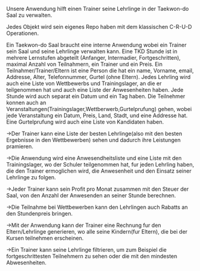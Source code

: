 Unsere Anwendung hilft einen Trainer seine Lehrlinge in der Taekwon-do Saal zu verwalten.  

Jedes Objekt wird sein eigenes Repo haben mit dem klassischen C-R-U-D Operationen.

Ein Taekwon-do Saal braucht eine interne Anwendung wobei ein Trainer sein Saal und seine Lehrlinge verwalten kann. Eine TKD Stunde ist in mehrere Lernstufen abgeteilt 
(Anfanger, Intermadier, Fortgeschritten), maximal Anzahl von Teilnahmern, ein Trainer und ein Preis. Ein Teilnahmer/Trainer/Eltern ist eine Person die hat ein name, Vorname, email,
Addresse, Alter, Telefonnummer, Gurtel (ohne Eltern). Jedes Lehrling wird auch eine Liste von Wettbewerbs und Trainingslager, an die er teilgenommen hat und auch eine Liste der Anwesenheiten haben. Jede Stunde wird auch separat ein Datum und ein Tag haben.
Die Teilnehmer konnen auch an Veranstaltungen(Trainingslager,Wettberwerb,Gurtelprufung) gehen, wobei jede Veranstaltung ein Datum, Preis, Land, Stadt, und eine Addresse hat. Eine Gurtelprufung wird auch eine Liste von Kandidaten haben.

->Der Trainer kann eine Liste der besten Lehrlinge(also mit den besten Ergebnisse in den Wettbewerben) sehen und dadurch ihre Leistungen pramieren.

->Die Anwendung wird eine Anwesendheitsliste und eine Liste mit den Trainingslager, wo der Schuler teilgenommen hat, fur jeden Lehrling haben, die den Trainer ermoglichen wird, die Anwesenheit und den Einsatz seiner Lehrlinge zu folgen.

->Jeder Trainer kann sein Profit pro Monat zusammen mit den Steuer der Saal, von den Anzahl der Anwesenden an seiner Stunde berechnen.

->Die Teilnahme bei Wettbewerben kann den Lehrlingen auch Rabatts an den Stundenpreis bringen. 

->Mit der Anwendung kann der Trainer eine Rechnung fur den Eltern/Lehrlinge generieren, wo alle seine Kindern(fur Eltern), die bei der Kursen teilnehmen erscheinen.

->Ein Trainer kann seine Lehrlinge filtrieren, um zum Beispiel die fortgeschrittesten Teilnehmern zu sehen oder die mit den mindesten Abwesenheiten.


